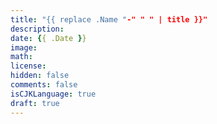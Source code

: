 ```yaml
---
title: "{{ replace .Name "-" " " | title }}"
description: 
date: {{ .Date }}
image: 
math: 
license: 
hidden: false
comments: false
isCJKLanguage: true
draft: true
---
```

